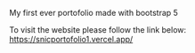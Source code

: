My first ever portofolio made with bootstrap 5

To visit the website please follow the link below:
https://snicportofolio1.vercel.app/

